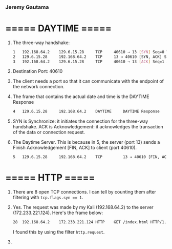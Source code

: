 ### Jeremy Gautama

# ===== DAYTIME =====
1. The three-way handshake:
    ```bash
    1	192.168.64.2	129.6.15.28	    TCP	    40610 → 13 [SYN] Seq=0 Win=32120 Len=0 MSS=1460 SACK_PERM TSval=1747383631 TSecr=0 WS=128
    2	129.6.15.28	    192.168.64.2	TCP	    13 → 40610 [SYN, ACK] Seq=0 Ack=1 Win=65535 Len=0 MSS=1382 WS=64 SACK_PERM
    3	192.168.64.2	129.6.15.28	    TCP	    40610 → 13 [ACK] Seq=1 Ack=1 Win=32128 Len=0
    ```
2. Destination Port: 40610

3. The client needs a port so that it can communicate with the endpoint of the network connection.

4. The frame that contains the actual date and time is the DAYTIME Response
    ```bash
    4	129.6.15.28	    192.168.64.2	DAYTIME	    DAYTIME Response
    ```
5. SYN is Synchronize: it initiates the connection for the three-way handshake. ACK is Acknowledgement: it acknowledges the transaction of the data or connection request.

6. The Daytime Server. This is because in 5, the server (port 13) sends a Finish Acknowledgement [FIN, ACK] to client (port 40610).
    ```bash
    5	129.6.15.28	    192.168.64.2	TCP		    13 → 40610 [FIN, ACK] Seq=52 Ack=1 Win=66368 Len=0
    ```

# ===== HTTP =====

1. There are 8 open TCP connections. I can tell by counting them after filtering with `tcp.flags.syn == 1`.

2. Yes. The request was made by my Kali (192.168.64.2) to the server (172.233.221.124). Here's the frame below:

    ```bash
    28	192.168.64.2	172.233.221.124	HTTP	GET /index.html HTTP/1.1
    ```
    I found this by using the filter `http.request`.

3.